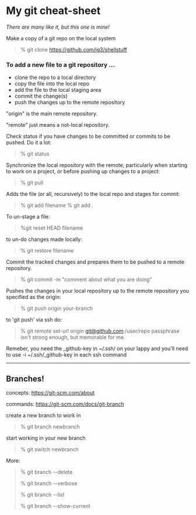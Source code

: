 # My git cheat-sheet
*There are many like it, but this one is mine!*

Make a copy of a git repo on the local system
> % git clone https://github.com/jg3/shellstuff


### To add a new file to a git repository ...
- clone the repo to a local directory
- copy the file into the local repo
- add the file to the local staging area
- commit the change(s)
- push the changes up to the remote repository

"origin" is the main remote repository.

"remote" just means a not-local repository.


Check status if you have changes to be committed or commits to be pushed. Do it a lot:
> % git status

Synchronize the local repository with the remote, particularly when starting to work on a project, or before pushing up changes to a project:
> % git pull

Adds the file (or all, recursively) to the local repo and stages for commit:
> % git add filename
> % git add .

To un-stage a file:
> %git reset HEAD filename

to un-do changes made locally:
> % git restore filename

Commit the tracked changes and prepares them to be pushed to a remote repository.
> % git commit -m "comment about what you are doing"

Pushes the changes in your local repository up to the remote repository you specified as the origin:
> % git push origin your-branch

to 'git push' via ssh do:
> % git remote set-url origin git@github.com:/user/repo
passphrase isn't strong enough, but memorable for me.

Remeber, you need the _github-key in ~/.ssh/ on your lappy
and you'll need to use -i ~/.ssh/_github-key in each ssh command 

-----
## Branches!
concepts: https://git-scm.com/about

commands: https://git-scm.com/docs/git-branch

create a new branch to work in
> % git branch newbranch

start working in your new branch
> % git switch newbranch

More:
> % git branch --delete
>
> % git branch --verbose
>
> % git branch --list
>
> % git branch --show-current
